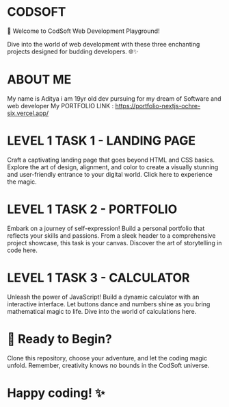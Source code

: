 # CODSOFT
🚀 Welcome to CodSoft Web Development Playground!

Dive into the world of web development with these three enchanting projects designed for budding developers. 🌐✨

# ABOUT ME 
My name is Aditya i am 19yr old dev pursuing for my dream of Software and web developer 
My PORTFOLIO LINK : https://portfolio-nextjs-ochre-six.vercel.app/

# LEVEL 1 TASK 1 - LANDING PAGE
Craft a captivating landing page that goes beyond HTML and CSS basics. Explore the art of design, alignment, and color to create a visually stunning and user-friendly entrance to your digital world. Click here to experience the magic.

# LEVEL 1 TASK 2 - PORTFOLIO
Embark on a journey of self-expression! Build a personal portfolio that reflects your skills and passions. From a sleek header to a comprehensive project showcase, this task is your canvas. Discover the art of storytelling in code here.

# LEVEL 1 TASK 3 - CALCULATOR
Unleash the power of JavaScript! Build a dynamic calculator with an interactive interface. Let buttons dance and numbers shine as you bring mathematical magic to life. Dive into the world of calculations here.

# 🌈 Ready to Begin?
Clone this repository, choose your adventure, and let the coding magic unfold. Remember, creativity knows no bounds in the CodSoft universe.

# Happy coding! ✨
